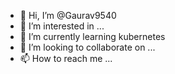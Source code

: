 - 👋 Hi, I’m @Gaurav9540
- 👀 I’m interested in ...
- 🌱 I’m currently learning kubernetes
- 💞️ I’m looking to collaborate on ...
- 📫 How to reach me ...

<!---
Gaurav9540/Gaurav9540 is a ✨ special ✨ repository because its `README.md` (this file) appears on your GitHub profile.
You can click the Preview link to take a look at your changes.
--->
